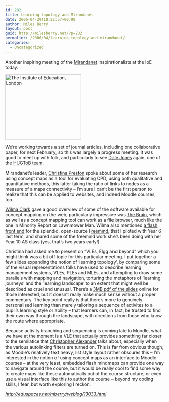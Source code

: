 ```yaml
---
id: 282
title: Learning topology and Mirandanet
date: 2006-04-29T18:22:57+00:00
author: Miles Berry
layout: post
guid: http://milesberry.net/?p=282
permalink: /2006/04/learning-topology-and-mirandanet/
categories:
  - Uncategorized
---
```

Another inspiring meeting of the [Mirandanet](http://mirandanet.ac.uk/) Inspirationalists at the IoE today.

<div>
  <a title="The IoE" href="http://www.flickr.com/photos/mberry/137031962/"><img src="http://static.flickr.com/44/137031962_b7e6e98462_m.jpg" border="0" alt="The Institute of Education, London" width="240" height="208" /></a>
</div>

We&#8217;re working towards a set of journal articles, including one collaborative paper, for next February, so this was largely a progress meeting. It was good to meet up with folk, and particularly to see [Dale Jones](http://dale.ethink.org.uk/) again, one of the [HUGToB team](///Users/mberry/Desktop/helpusgettobett.com).

<!--more-->

Mirandanet&#8217;s leader, [Christina Preston](http://www.mirandanet.ac.uk/fellowship/director.htm) spoke about some of her research using concept maps as a tool for evaluating CPD, using both qualitative and quantitative methods, this latter taking the ratio of links to nodes as a measure of a maps connectivity &#8211; I&#8217;m sure I can&#8217;t be the first person to realize that this can be applied to websites, and indeed Moodle courses, too.

[Wilma Clark](http://elgg.net/mcwacky/) gave a good overview of some of the software available for concept mapping on the web; particularly impressive was [The Brain](http://www.thebrain.com/), which as well as a concept mapping tool can work as a file browser, much like the one in Minority Report or Lawnmower Man. Wilma also mentioned [a flash front end](http://freemind.sourceforge.net/wiki/index.php/Flash) for the splendid, open-source F[reemind](http://freemind.sourceforge.net/), that I piloted with Year 6 last term, and shared some of the freemind work she&#8217;s been doing with her Year 10 AS class (yes, that&#8217;s two years early!)

Christina had asked me to present on &#8220;VLEs, Elgg and beyond&#8221; which you might think was a bit off topic for this particular meeting. I put together a few slides expanding the notion of &#8216;learning topology&#8217;, by comparing some of the visual representations folks have used to describe learning management systems, VLEs, PLEs and MLEs, and attempting to draw some parallels with mapping and navigation, torturing the metaphors of &#8216;learning journeys&#8217; and the &#8216;learning landscape&#8217; to an extent that might well be described as cruel and unusual. There&#8217;s a [3MB pdf of the slides](http://stiveshaslemere.com/mgb/Learning%20Topology.pdf) online for those interested, but it doesn&#8217;t really make much sense without a proper commentary. The key point really is that there&#8217;s more to genuinely personalised learning than merely tailoring a sequence of activites to a pupil&#8217;s learning style or ability &#8211; that learners can, in fact, be trusted to find their own way through the landscape, with directions from those who know the route where appropriate.

Because activity branching and sequencing is coming late to Moodle, what we have at the moment is a VLE that actually provides something far closer to the semilatice that [Christopher Alexander](http://www.rudi.net/bookshelf/classics/city/alexander/alexa) talks about, especially when the various autolinking filters are turned on. This is far from obvious though, as Moodle&#8217;s relatively text heavy, list style layout rather obscures this &#8211; I&#8217;m interested in the notion of using concept maps as an interface to Moodle courses &#8211; at the very least, embedded flash mindmaps can provide one way to navigate around the course, but it would be really cool to find some way to create maps like these automatically out of the course structure, or even use a visual interface like this to author the course &#8211; beyond my coding skills, I fear, but worth exploring I reckon.

_<http://eduspaces.net/mberry/weblog/13033.html>_